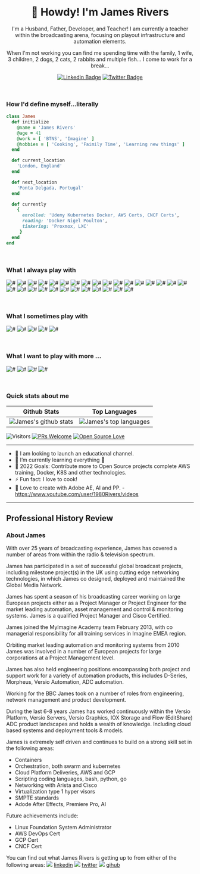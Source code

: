 <h1 align="center">🤠 Howdy! I'm James Rivers</h1>

<p align="center">
I'm a Husband, Father, Developer, and Teacher!  I am currently a teacher within the broadcasting arena, focusing on playout infrastructure and automation elements. 
</p>
<p align="center"> 
When I'm not working you can find me spending time with the family, 1 wife, 3 children, 2 dogs, 2 cats, 2 rabbits and multiple fish... I come to work for a break... 
</p>

<div align="center">

  [![Linkedin Badge](https://img.shields.io/badge/-JamesRivers-blue?style=flat-square&logo=Linkedin&logoColor=white&link=https://www.linkedin.com/in/riversjames//)](https://www.linkedin.com/in/riversjames/)
  [![Twitter Badge](https://img.shields.io/twitter/follow/james_rivers?style=social)](https://twitter.com/james_rivers)

</div>
<br>

<h3>How I'd define myself...literally</h3>

 ```ruby
 class James
   def initialize
     @name = 'James Rivers'
     @age = 41
     @work = [ 'BTNS', 'Imagine' ]
     @hobbies = [ 'Cooking', 'Faimily Time', 'Learning new things' ]
   end

   def current_location
     'London, England'
   end

   def next_location
     'Ponta Delgada, Portugal'
   end

   def currently
     {
       enrolled: 'Udemy Kubernetes Docker, AWS Certs, CNCF Certs',
       reading: 'Docker Nigel Poulton',
       tinkering: 'Proxmox, LXC'
      }
   end
 end
 ```
 
<br>

### What I always play with
<p> 
  <img src="https://img.shields.io/badge/-shellscript-lightgrey" alt="#">
  <img src="https://img.shields.io/badge/-markdown-grey" alt="#">
  <img src="https://img.shields.io/badge/-javascript-lightgrey" alt="#">
  <img src="https://img.shields.io/badge/-arista-lightgrey" alt="#">
  <img src="https://img.shields.io/badge/-cisco-lightgrey" alt="#">
  <img src="https://img.shields.io/badge/-HAProxy-lightgrey" alt="#">
  <img src="https://img.shields.io/badge/-consul-lightgrey" alt="#">
  <img src="https://img.shields.io/badge/-postgres-lightgrey" alt="#">
  <img src="https://img.shields.io/badge/-patroni-lightgrey" alt="#">
  <img src="https://img.shields.io/badge/-rabbitmq-lightgrey" alt="#">
  <img src="https://img.shields.io/badge/-docker-lightgrey" alt="#">
  <img src="https://img.shields.io/badge/-aws-lightgrey" alt="#">
  <img src="https://img.shields.io/badge/-awscli-lightgrey" alt="#">
  <img src="https://img.shields.io/badge/-linode-lightgrey" alt="#">
  <img src="https://img.shields.io/badge/-premierepro-lightgrey" alt="#">
  <img src="https://img.shields.io/badge/-aftereffects-lightgrey" alt="#">
  <img src="https://img.shields.io/badge/-gimp-lightgrey" alt="#">
  <img src="https://img.shields.io/badge/-obsidian-lightgrey" alt="#">
  <img src="https://img.shields.io/badge/-vi-lightgrey" alt="#">
  <img src="https://img.shields.io/badge/-vim-lightgrey" alt="#">
  <img src="https://img.shields.io/badge/-vscode-lightgrey" alt="#">
  <img src="https://img.shields.io/badge/-git-lightgrey" alt="#">
  <img src="https://img.shields.io/badge/-github-lightgrey" alt="#">
  <img src="https://img.shields.io/badge/-bitbucket-lightgrey" alt="#">
  <img src="https://img.shields.io/badge/-jira-lightgrey" alt="#">
  <img src="https://img.shields.io/badge/-confluence-lightgrey" alt="#">
  <img src="https://img.shields.io/badge/-wikijs-lightgrey" alt="#">
  <img src="https://img.shields.io/badge/-proxmox-lightgrey" alt="#">
  <img src="https://img.shields.io/badge/-vmware-lightgrey" alt="#">
</p>
<br>

### What I sometimes play with

<p>
  <img src="https://img.shields.io/badge/-kubernetes-grey" alt="#">
  <img src="https://img.shields.io/badge/-rancher-grey" alt="#">
  <img src="https://img.shields.io/badge/-cloudflare-grey" alt="#">
  <img src="https://img.shields.io/badge/-digitalocean-grey" alt="#">
  <img src="https://img.shields.io/badge/-googlecloud-grey" alt="#">
</p>
<br>


### What I want to play with more ...

<p>
  <img src="https://img.shields.io/badge/-react-brown" alt="#">
  <img src="https://img.shields.io/badge/-latex-brown" alt="#">
  <img src="https://img.shields.io/badge/-pandoc-brown" alt="#">
  <img src="https://img.shields.io/badge/-GoLang-brown" alt="#">
  
</p>

<br>

### Quick stats about me
| Github Stats | Top Languages |
| --- | --- |
| ![James's github stats](https://github-readme-stats.vercel.app/api?username=JamesRivers&show_icons=true&title_color=f6c32c&icon_color=f6c32c&text_color=9f9f9f&bg_color=151515&count_private=true) | ![James's top languages](https://github-readme-stats.vercel.app/api/top-langs/?username=JamesRivers&show_icons=true&title_color=f6c32c&icon_color=f6c32c&text_color=9f9f9f&bg_color=151515&count_private=true&layout=compact) |




![Visitors](https://visitor-badge.glitch.me/badge?page_id=JamesRivers.JamesRivers) [![PRs Welcome](https://img.shields.io/badge/PRs-welcome-brightgreen.svg?style=flat&logo=github)](https://github.com/JamesRivers) [![Open Source Love](https://badges.frapsoft.com/os/v2/open-source.svg?v=103)](https://github.com/JamesRivers)

---

- 🔭 I am looking to launch an educational channel. 
- 🌱 I’m currently learning everything 🤣
- 🥅 2022 Goals: Contribute more to Open Source projects complete AWS training, Docker, K8S and other technologies. 
- ⚡ Fun fact: I love to cook! 
- 🎥 Love to create with Adobe AE, AI and PP. - https://www.youtube.com/user/1980Rivers/videos

---

## Professional History Review

### About James

With over 25 years of broadcasting experience, James has covered a number of areas from within the radio & television spectrum. 

James has participated in a set of successful  global broadcast projects, including milestone project(s) in the UK using cutting edge networking technologies, in which James co designed, deployed and maintained the Global Media Network. 

James has spent a season of his broadcasting career working on large European projects either as a Project Manager or Project Engineer for the market leading automation, asset management and control & monitoring systems. James is a qualified Project Manager and Cisco Certified.

James joined the MyImagine Academy team February 2013, with co managerial responsibility for all training services in Imagine EMEA region.

Orbiting market leading automation and monitoring systems from 2010 James was involved in a number of European projects for large corporations at a Project Management level.

James has also held engineering positions encompassing both project and support work for a variety of automation products, this includes D-Series, Morpheus, Versio Automation, ADC automation. 

Working for the BBC James took on a number of roles from engineering, network management and product development.

During the last 6-8 years James has worked continuously within the Versio Platform, Versio Servers,  Versio Graphics, IOX Storage and Flow (EditShare) ADC product landscapes and holds a wealth of knowledge.  Including cloud based systems and deployment tools & models. 

James is extremely self driven and continues to build on a strong skill set in the following areas: 
- Containers 
- Orchestration, both swarm and kubernetes 
- Cloud Platform Deliveries, AWS and GCP
- Scripting coding languages, bash, python, go 
- Networking with Arista and Cisco
- Virtualization type 1 hyper visors
- SMPTE standards
- Adode After Effects, Premiere Pro, AI

Future achievements include:
- Linux Foundation System Administrator
- AWS DevOps Cert 
- GCP Cert 
- CNCF Cert

You can find out what James Rivers is getting up to from either of the following areas:
<img src="https://img.icons8.com/ios-glyphs/30/000000/linkedin.png"/> [linkedin](https://www.linkedin.com/in/riversjames/) 
<img src="https://img.icons8.com/ios-glyphs/30/000000/twitter--v1.png"/> [twitter](https://twitter.com/james_rivers)
<img src="https://img.icons8.com/windows/32/000000/github.png"/> [gihub ](https://github.com/JamesRivers)
